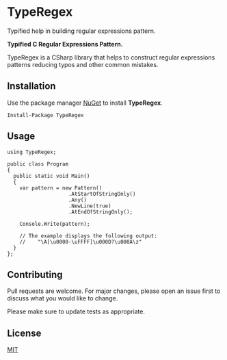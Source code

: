 # TypeRegex

Typified help in building regular expressions pattern.

**Typified C Regular Expressions Pattern.**

TypeRegex is a CSharp library that helps to construct regular expressions patterns reducing typos and other common mistakes.


## Installation

Use the package manager [NuGet](https://www.nuget.org/packages/TypeRegex/) to install **TypeRegex**.

```
Install-Package TypeRegex
```

## Usage

```CSharp
using TypeRegex;

public class Program
{
  public static void Main()
  {
    var pattern = new Pattern()
                    .AtStartOfStringOnly()
                    .Any()
                    .NewLine(true)
                    .AtEndOfStringOnly();
    
    Console.Write(pattern);

    // The example displays the following output:
    //    "\A[\u0000-\uFFFF]\u000D?\u000A\z"
  }
};
```

## Contributing
Pull requests are welcome. For major changes, please open an issue first to discuss what you would like to change.

Please make sure to update tests as appropriate.

## License
[MIT](https://choosealicense.com/licenses/mit/)
